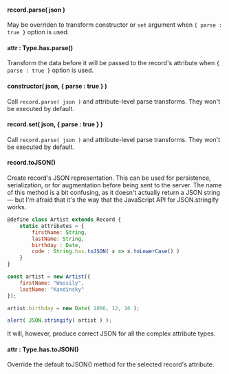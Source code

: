 #### record.parse( json )

May be overriden to transform constructor or `set` argument when `{ parse : true }` option is used.

#### attr : Type.has.parse()

Transform the data before it will be passed to the record's attribute when `{ parse : true }` option is used.

#### constructor( json, { parse : true } )

Call `record.parse( json )` and attribute-level parse transforms. They won't be executed by default.

#### record.set( json, { parse : true } )

Call `record.parse( json )` and attribute-level parse transforms. They won't be executed by default.

#### record.toJSON()

Create record's JSON representation. This can be used for persistence, serialization, or for augmentation before being sent to the server.
The name of this method is a bit confusing, as it doesn't actually return a JSON string — but I'm afraid that it's the way that the JavaScript API for JSON.stringify works.

```javascript
@define class Artist extends Record {
    static attributes = {
        firstName: String,
        lastName: String,
        birthday : Date,
        code : String.has.toJSON( x => x.toLowerCase() )
    }
}

const artist = new Artist({
    firstName: "Wassily",
    lastName: "Kandinsky"
});

artist.birthday = new Date( 1866, 12, 16 );

alert( JSON.stringify( artist ) );
```

It will, however, produce correct JSON for all the complex attribute types.

#### attr : Type.has.toJSON()

Override the default toJSON() method for the selected record's attribute.

